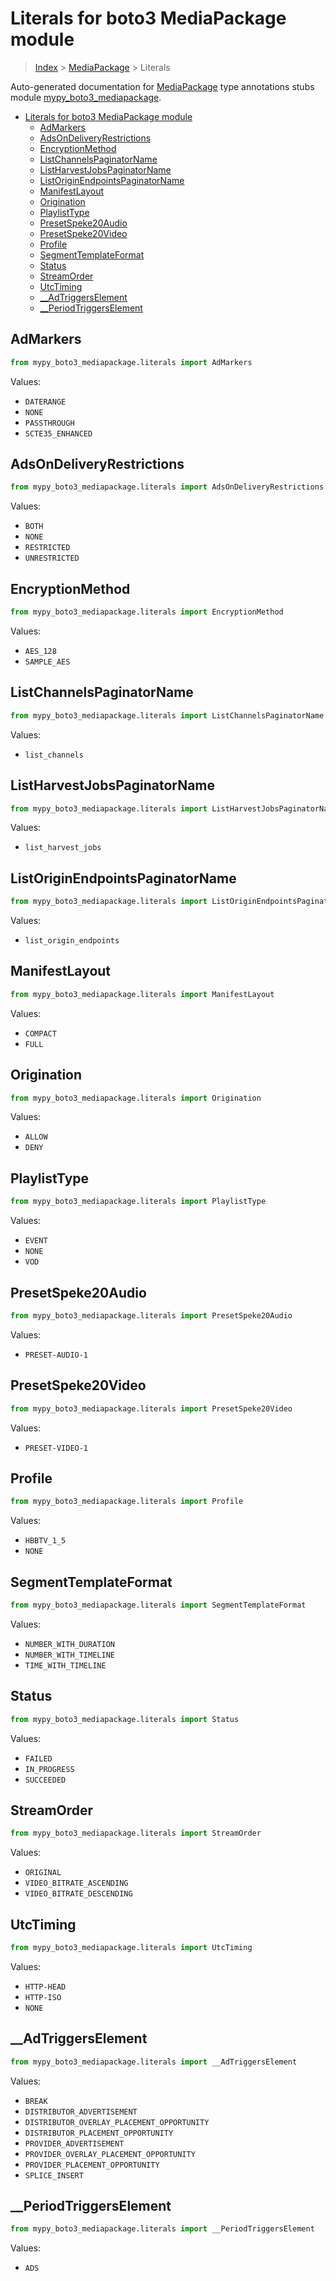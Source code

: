 # Literals for boto3 MediaPackage module

> [Index](../README.md) > [MediaPackage](./README.md) > Literals

Auto-generated documentation for [MediaPackage](https://boto3.amazonaws.com/v1/documentation/api/latest/reference/services/mediapackage.html#MediaPackage)
type annotations stubs module [mypy_boto3_mediapackage](https://pypi.org/project/mypy-boto3-mediapackage/).

- [Literals for boto3 MediaPackage module](#literals-for-boto3-mediapackage-module)
  - [AdMarkers](#admarkers)
  - [AdsOnDeliveryRestrictions](#adsondeliveryrestrictions)
  - [EncryptionMethod](#encryptionmethod)
  - [ListChannelsPaginatorName](#listchannelspaginatorname)
  - [ListHarvestJobsPaginatorName](#listharvestjobspaginatorname)
  - [ListOriginEndpointsPaginatorName](#listoriginendpointspaginatorname)
  - [ManifestLayout](#manifestlayout)
  - [Origination](#origination)
  - [PlaylistType](#playlisttype)
  - [PresetSpeke20Audio](#presetspeke20audio)
  - [PresetSpeke20Video](#presetspeke20video)
  - [Profile](#profile)
  - [SegmentTemplateFormat](#segmenttemplateformat)
  - [Status](#status)
  - [StreamOrder](#streamorder)
  - [UtcTiming](#utctiming)
  - [__AdTriggersElement](#__adtriggerselement)
  - [__PeriodTriggersElement](#__periodtriggerselement)

## AdMarkers

```python
from mypy_boto3_mediapackage.literals import AdMarkers
```

Values:

- `DATERANGE`
- `NONE`
- `PASSTHROUGH`
- `SCTE35_ENHANCED`

## AdsOnDeliveryRestrictions

```python
from mypy_boto3_mediapackage.literals import AdsOnDeliveryRestrictions
```

Values:

- `BOTH`
- `NONE`
- `RESTRICTED`
- `UNRESTRICTED`

## EncryptionMethod

```python
from mypy_boto3_mediapackage.literals import EncryptionMethod
```

Values:

- `AES_128`
- `SAMPLE_AES`

## ListChannelsPaginatorName

```python
from mypy_boto3_mediapackage.literals import ListChannelsPaginatorName
```

Values:

- `list_channels`

## ListHarvestJobsPaginatorName

```python
from mypy_boto3_mediapackage.literals import ListHarvestJobsPaginatorName
```

Values:

- `list_harvest_jobs`

## ListOriginEndpointsPaginatorName

```python
from mypy_boto3_mediapackage.literals import ListOriginEndpointsPaginatorName
```

Values:

- `list_origin_endpoints`

## ManifestLayout

```python
from mypy_boto3_mediapackage.literals import ManifestLayout
```

Values:

- `COMPACT`
- `FULL`

## Origination

```python
from mypy_boto3_mediapackage.literals import Origination
```

Values:

- `ALLOW`
- `DENY`

## PlaylistType

```python
from mypy_boto3_mediapackage.literals import PlaylistType
```

Values:

- `EVENT`
- `NONE`
- `VOD`

## PresetSpeke20Audio

```python
from mypy_boto3_mediapackage.literals import PresetSpeke20Audio
```

Values:

- `PRESET-AUDIO-1`

## PresetSpeke20Video

```python
from mypy_boto3_mediapackage.literals import PresetSpeke20Video
```

Values:

- `PRESET-VIDEO-1`

## Profile

```python
from mypy_boto3_mediapackage.literals import Profile
```

Values:

- `HBBTV_1_5`
- `NONE`

## SegmentTemplateFormat

```python
from mypy_boto3_mediapackage.literals import SegmentTemplateFormat
```

Values:

- `NUMBER_WITH_DURATION`
- `NUMBER_WITH_TIMELINE`
- `TIME_WITH_TIMELINE`

## Status

```python
from mypy_boto3_mediapackage.literals import Status
```

Values:

- `FAILED`
- `IN_PROGRESS`
- `SUCCEEDED`

## StreamOrder

```python
from mypy_boto3_mediapackage.literals import StreamOrder
```

Values:

- `ORIGINAL`
- `VIDEO_BITRATE_ASCENDING`
- `VIDEO_BITRATE_DESCENDING`

## UtcTiming

```python
from mypy_boto3_mediapackage.literals import UtcTiming
```

Values:

- `HTTP-HEAD`
- `HTTP-ISO`
- `NONE`

## __AdTriggersElement

```python
from mypy_boto3_mediapackage.literals import __AdTriggersElement
```

Values:

- `BREAK`
- `DISTRIBUTOR_ADVERTISEMENT`
- `DISTRIBUTOR_OVERLAY_PLACEMENT_OPPORTUNITY`
- `DISTRIBUTOR_PLACEMENT_OPPORTUNITY`
- `PROVIDER_ADVERTISEMENT`
- `PROVIDER_OVERLAY_PLACEMENT_OPPORTUNITY`
- `PROVIDER_PLACEMENT_OPPORTUNITY`
- `SPLICE_INSERT`

## __PeriodTriggersElement

```python
from mypy_boto3_mediapackage.literals import __PeriodTriggersElement
```

Values:

- `ADS`
